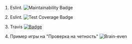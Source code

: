 1. Eslint. 
![Maintainability Badge](https://api.codeclimate.com/v1/badges/a99a88d28ad37a79dbf6/maintainability)

2. Eslint. 
![Test Coverage Badge](https://api.codeclimate.com/v1/badges/a99a88d28ad37a79dbf6/test_coverage)

3. Travis
[![Badge](https://travis-ci.org/{AnastasiaTetyueva}/{project-lvl1-s478}.svg?branch=master)](https://travis-ci.org/{AnastasiaTetyueva}/{project-lvl1-s478})

4. Пример игры на "Проверка на четность"
![Brain-even](https://asciinema.org/connect/94720f9f-cb7c-4480-9ebd-d7c96a5f324c)